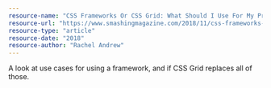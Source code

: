 ```yaml
---
resource-name: "CSS Frameworks Or CSS Grid: What Should I Use For My Project?"
resource-url: "https://www.smashingmagazine.com/2018/11/css-frameworks-css-grid/"
resource-type: "article"
resource-date: "2018"
resource-author: "Rachel Andrew"
---
```


A look at use cases for using a framework, and if CSS Grid replaces all of those.
